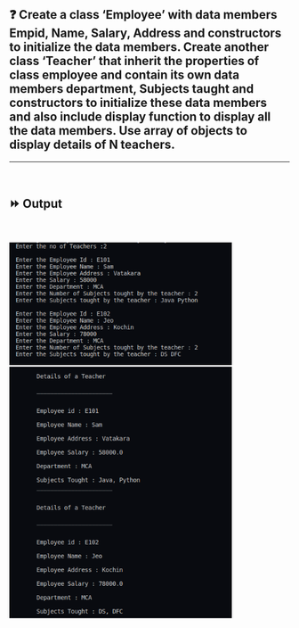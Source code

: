 ## :question: Create a class ‘Employee’ with data members Empid, Name, Salary, Address and constructors to initialize the data members. Create another class ‘Teacher’ that inherit the properties of class employee and contain its own data members department, Subjects taught and constructors to initialize these data members and also include display function to display all the data members. Use array of objects to display details of N teachers.
___
<br>

## :fast_forward: Output

<br>

<img src="../../Image/co3pg2op1.png" width="400"></img><br>
<img src="../../Image/co3pg2op2.png" width="400"></img><br>
